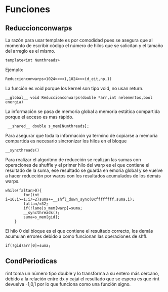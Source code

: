 # Funciones

## Reduccionconwarps

La razón para usar template es por comodidad pues se asegura que al momento de escribir código el número de hilos que se solicitan y el tamaño del arreglo es el mismo.

````
template<int Numthreads>
````

Ejemplo:

````
Reduccionconwarps<1024><<<1,1024>>>(d_eit,np,1)
````

La función es void porque los kernel son tipo void, no usan return.

````
__global__ void Reduccionconwarps(double *arr,int nelementos,bool energia)
````

La información se pasa de memoria global a memoria estática compartida porque el acceso es mas rápido.

````
 __shared__ double s_mem[Numthreads];
````

Para asegurar que toda la información ya termino de copiarse a memoria compartida es necesario sincronizar los hilos en el bloque 

```
__syncthreads()
```

Para realizar el algoritmo de reducción se realizan las sumas con operaciones de shuffle y el primer hilo del warp es el que contiene el resultado de la suma, 
ese resultado se guarda en emoria global y se vuelve a hacer reducción por warps con los resultados acumulados de los demás warps.

````
while(faltan>0){
        for(int i=16;i>=1;i/=2)suma+=__shfl_down_sync(0xffffffff,suma,i);
        faltan/=32;
        if(!lane)s_mem[warp]=suma;
        __syncthreads();
        suma=s_mem[gid];
    }
````

El hilo 0 del bloque es el que contiene el resultado correcto, los demás acumulan errores debido a como funcionan las operaciones de shfl.

````
if(!gid)arr[0]=suma;
````

## CondPeriodicas

rint toma un número tipo double y lo transforma a su entero más cercano, debido a la relación entre dx y cajai el resultado que se espera es que rint devuelva -1,0,1 por lo que funciona como una función signo.
